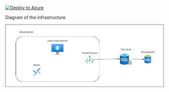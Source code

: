 [![Deploy to Azure](https://aka.ms/deploytoazurebutton)](https://portal.azure.com/#create/Microsoft.Template/uri/https%3A%2F%2Fraw.githubusercontent.com%2Fjimgodden%2FAzure_Networking_Labs%2Fmain%2FAzure_PE_to_SQL_Sandbox%2Fsrc%2Fmain.json)


Diagram of the infrastructure

![Diagram of the infrastructure](diagram.drawio.png)

